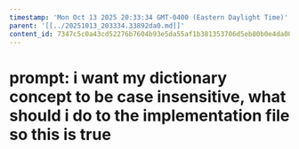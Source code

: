 ```yaml
---
timestamp: 'Mon Oct 13 2025 20:33:34 GMT-0400 (Eastern Daylight Time)'
parent: '[[../20251013_203334.33892da0.md]]'
content_id: 7347c5c0a43cd52276b7604b93e5da55af1b381353706d5eb80b0e4da00d78de
---
```


# prompt: i want my dictionary concept to be case insensitive, what should i do to the implementation file so this is true
